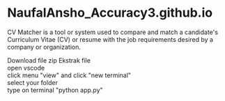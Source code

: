 # NaufalAnsho_Accuracy3.github.io
CV Matcher is a tool or system used to compare and match a candidate's Curriculum Vitae (CV) or resume with the job requirements desired by a company or organization.

Download file zip
Ekstrak file <br>
open vscode <br>
click menu "view" and click "new terminal" <br>
select your folder <br>
type on terminal "python app.py" <br>
